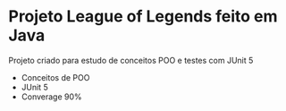 # Projeto League of Legends feito em Java

Projeto criado para estudo de conceitos POO e testes com JUnit 5

* Conceitos de POO
* JUnit 5
* Converage 90%
